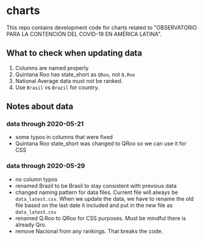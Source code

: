# charts

This repo contains development code for charts related to "OBSERVATORIO PARA LA CONTENCIÓN DEL COVID-19 EN AMÉRICA LATINA".


## What to check when updating data

1. Columns are named properly
2. Quintana Roo has state_short as `QRoo`, not `Q.Roo`
3. National Average data must not be ranked.
4. Use `Brasil` vs `Brazil` for country.

## Notes about data

### data through 2020-05-21

- some typos in columns that were fixed
- Quintana Roo state_short was changed to QRoo so we can use it for CSS


### data through 2020-05-29

- no column typos
- renamed Brazil to be Brasil to stay consistent with previous data
- changed naming pattern for data files. Current file will always be `data_latest.csv`. When we update the data, we have to rename the old file based on the last date it included and put in the new file as `data_latest.csv`
- renamed Q.Roo to QRoo for CSS purposes. Must be mindful there is already Qro.
- remove Nacional from any rankings. That breaks the code.